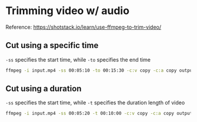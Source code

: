 # Trimming video w/ audio
Reference: https://shotstack.io/learn/use-ffmpeg-to-trim-video/  

## Cut using a specific time
`-ss` specifies the start time, while `-to` specifies the end time
```sh
ffmpeg -i input.mp4 -ss 00:05:10 -to 00:15:30 -c:v copy -c:a copy output.mp4
```

## Cut using a duration
`-ss` specifies the start time, while `-t` specifies the duration length of video
```sh
ffmpeg -i input.mp4 -ss 00:05:20 -t 00:10:00 -c:v copy -c:a copy output.mp4
```